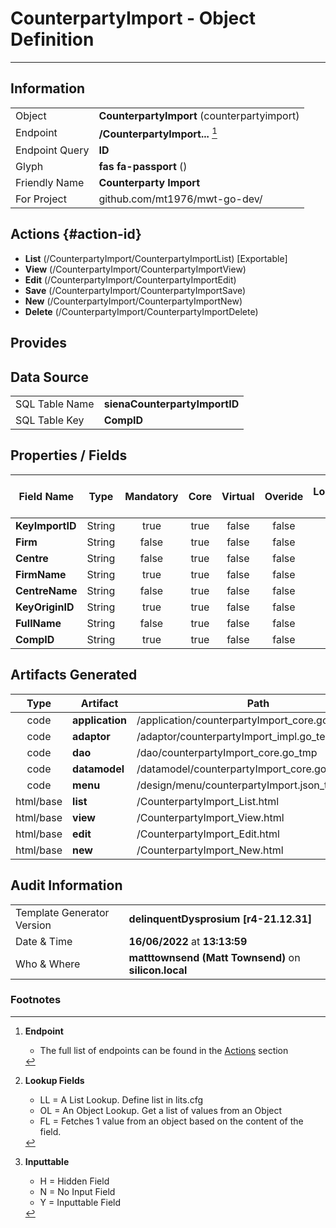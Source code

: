 # **CounterpartyImport** - Object Definition
---
##  Information
|   |   |
|---|---|
|Object         |**CounterpartyImport** (counterpartyimport) |
|Endpoint 	    |**/CounterpartyImport...** [^1]|
|Endpoint Query |**ID**|
Glyph|**fas fa-passport** ()
Friendly Name|**Counterparty Import**|
|For Project    |github.com/mt1976/mwt-go-dev/|

##  Actions {#action-id}
* **List** (/CounterpartyImport/CounterpartyImportList) [Exportable]
* **View** (/CounterpartyImport/CounterpartyImportView)
* **Edit** (/CounterpartyImport/CounterpartyImportEdit)
* **Save** (/CounterpartyImport/CounterpartyImportSave)
* **New** (/CounterpartyImport/CounterpartyImportNew)
* **Delete** (/CounterpartyImport/CounterpartyImportDelete)







##  Provides







##  Data Source 
|   |   |
|---|---|
SQL Table Name       | **sienaCounterpartyImportID**
SQL Table Key | **CompID**



##  Properties / Fields
| Field Name| Type | Mandatory | Core | Virtual | Overide | Lookup [^2]| Lookup Object      | Lookup Field Source         | Lookup Return Value                | Inputable [^3]|DB Column|Default Value| No Change | Callout | Internal |
| -- | --  | :--: | :--: | :--: |:--: |:--: |:--: |-- |-- |:--: |-- | --| :--: | :--: | :--: |
|**KeyImportID**|String|true|true|false|false|||||Y|KeyImportID||false|false|false|
|**Firm**|String|false|true|false|false|||||Y|Firm||false|false|false|
|**Centre**|String|false|true|false|false|||||Y|Centre||false|false|false|
|**FirmName**|String|true|true|false|false|||||Y|FirmName||false|false|false|
|**CentreName**|String|false|true|false|false|||||Y|CentreName||false|false|false|
|**KeyOriginID**|String|true|true|false|false|||||Y|KeyOriginID||false|false|false|
|**FullName**|String|false|true|false|false|||||Y|FullName||false|false|false|
|**CompID**|String|true|true|false|false|||||Y|CompID||false|false|false|


##  Artifacts Generated
| Type | Artifact | Path|
| :--: | -- | -- |
| code | **application** | /application/counterpartyImport_core.go_tmp |
| code | **adaptor** | /adaptor/counterpartyImport_impl.go_template_tmp |
| code | **dao** | /dao/counterpartyImport_core.go_tmp |
| code | **datamodel** | /datamodel/counterpartyImport_core.go_tmp |
| code | **menu** | /design/menu/counterpartyImport.json_tmp |
| html/base | **list** | /CounterpartyImport_List.html |
| html/base | **view** | /CounterpartyImport_View.html |
| html/base | **edit** | /CounterpartyImport_Edit.html |
| html/base | **new** | /CounterpartyImport_New.html |


## Audit Information
|   |   |
|---|---|
Template Generator Version   | **delinquentDysprosium [r4-21.12.31]**
Date & Time		     | **16/06/2022** at **13:13:59**
Who & Where		     | **matttownsend (Matt Townsend)** on **silicon.local**

### Footnotes
[^1]: **Endpoint**
    * The full list of endpoints can be found in the [Actions](#action-id) section
[^2]: **Lookup Fields**
    * LL = A List Lookup. Define list in lits.cfg
    * OL = An Object Lookup. Get a list of values from an Object
    * FL = Fetches 1 value from an object based on the content of the field. 
[^3]: **Inputtable**   
    * H = Hidden Field
    * N = No Input Field
    * Y = Inputtable Field